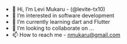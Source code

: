 - 👋 Hi, I’m Levi Mukaru - (@levite-tx10)
- 👀 I’m interested in software development
- 🌱 I’m currently learning dart and Flutter
- 💞️ I’m looking to collaborate on ...
- 📫 How to reach me - nmukaru@gmail.com

<!---
levite-tx10/levite-tx10 is a ✨ special ✨ repository because its `README.md` (this file) appears on your GitHub profile.
You can click the Preview link to take a look at your changes.
--->

